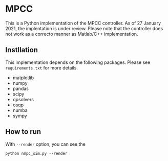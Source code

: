 # MPCC
This is a Python implementation of the MPCC controller. As of 27 January 2021, the implentation is under review. Please note that the controller does not work as a correcto manner as Matlab/C++ implementation.

## Instllation
This implementation depends on the following packages. Please see `requirements.txt` for more details.

- matplotlib
- numpy 
- pandas
- scipy
- qpsolvers
- osqp
- numba
- sympy

## How to run
With `--render` option, you can see the 

```
python nmpc_sim.py --render
```
